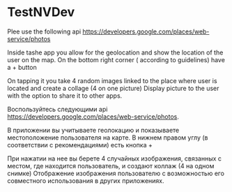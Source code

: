 # TestNVDev
Plee use the following api https://developers.google.com/places/web-service/photos
 
Inside tashe app you allow for the geolocation and show the location of the user on the map. 
On the bottom right corner ( according to guidelines) have a + button
 
On tapping it you take 4 random images linked to the place where user is located and create a collage (4 on one picture) 
Display picture to the user with the option to share it to other apps.
 
Воспользуйтесь следующими api https://developers.google.com/places/web-service/photos.
 
В приложении вы учитываете геолокацию и показываете местоположение пользователя на карте.
В нижнем правом углу (в соответствии с рекомендациями) есть кнопка +
 
При нажатии на нее вы берете 4 случайных изображения, связанных с местом, где находится пользователь, и создают коллаж (4 на одном снимке)
Отображение изображения пользователю с возможностью его совместного использования в других приложениях.
